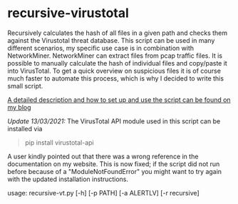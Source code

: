# recursive-virustotal
Recursively calculates the hash of all files in a given path and checks them against the Virustotal threat database.
This script can be used in many different scenarios, my specific use case is in combination with NetworkMiner.
NetworkMiner can extract files from pcap traffic files. It is possible to manually calculate the hash of individual files and copy/paste it into VirusTotal.
To get a quick overview on suspicious files it is of course much faster to automate this process, which is why I decided to write this small script.

[A detailed description and how to set up and use the script can be found on my blog](https://fabian-voith.de/2021/02/04/script-to-check-virustotal-for-many-files-and-folders/)

*Update 13/03/2021:* The VirusTotal API module used in this script can be installed via
> pip install virustotal-api

A user kindly pointed out that there was a wrong reference in the documentation on my website. This is now fixed; if the script did not run before because of a "ModuleNotFoundError" you might want to try again with the updated installation instructions.

usage: recursive-vt.py [-h] [-p PATH] [-a ALERTLV] [-r recursive]
